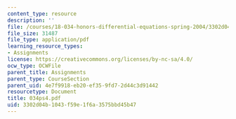 ```yaml
---
content_type: resource
description: ''
file: /courses/18-034-honors-differential-equations-spring-2004/3302d04b1043f59e1f6a3575bbd45b47_034ps4.pdf
file_size: 31487
file_type: application/pdf
learning_resource_types:
- Assignments
license: https://creativecommons.org/licenses/by-nc-sa/4.0/
ocw_type: OCWFile
parent_title: Assignments
parent_type: CourseSection
parent_uid: 4e7f9918-eb20-ef35-9fd7-2d44c3d91442
resourcetype: Document
title: 034ps4.pdf
uid: 3302d04b-1043-f59e-1f6a-3575bbd45b47
---
```


